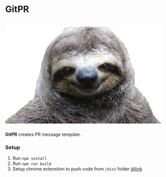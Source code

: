 GitPR
===== 

![alt text](https://raw.githubusercontent.com/CCristi/GitPR/master/assets/sloath.png)
=====

**GitPR** creates PR message template.

### Setup

1. Run `npm install`
2. Run `npm run build`
3. Setup chrome extenstion to push code from `/dist` folder [@link](https://developer.chrome.com/extensions/getstarted#unpacked)
